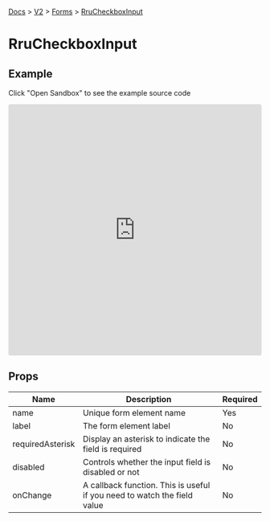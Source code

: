 [Docs](/) > [V2](/docs/v2/get-started) > [Forms](/docs/v2/components/RruForm) > [RruCheckboxInput](/docs/v2/components/RruCheckboxInput)

# RruCheckboxInput

## Example
Click "Open Sandbox" to see the example source code

<iframe src="https://codesandbox.io/embed/rrucheckboxinput-vb4m82?autoresize=1&fontsize=14&theme=dark&view=preview"
  style="width:100%; height:500px; border:0; border-radius: 4px; overflow:hidden;"
  title="RruCheckboxInput"
  allow="accelerometer; ambient-light-sensor; camera; encrypted-media; geolocation; gyroscope; hid; microphone; midi; payment; usb; vr; xr-spatial-tracking"
  sandbox="allow-forms allow-modals allow-popups allow-presentation allow-same-origin allow-scripts"
></iframe>

## Props

| Name             | Description                                                              | Required |
| ---------------- | ------------------------------------------------------------------------ | -------- |
| name             | Unique form element name                                                 | Yes      |
| label            | The form element label                                                   | No       |
| requiredAsterisk | Display an asterisk to indicate the field is required                    | No       |
| disabled         | Controls whether the input field is disabled or not                      | No       |
| onChange         | A callback function. This is useful if you need to watch the field value | No       |
